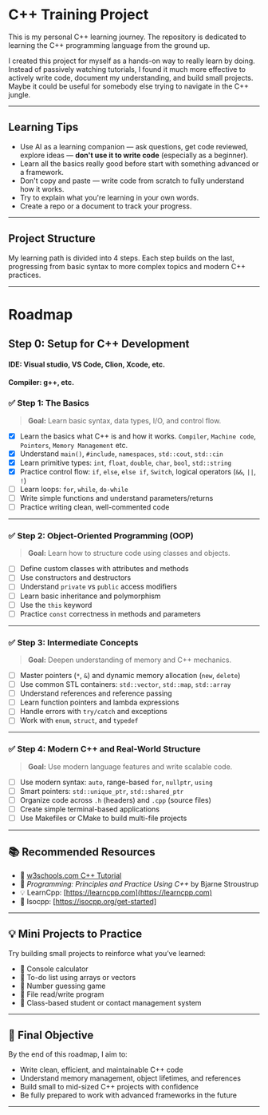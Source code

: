 # C++ Training Project

This is my personal C++ learning journey. The repository is dedicated to learning the C++ programming language from the ground up.

I created this project for myself as a hands-on way to really learn by doing. Instead of passively watching tutorials, I found it much more effective to actively write code, document my understanding, and build small projects. Maybe it could be useful for somebody else trying to navigate in the C++ jungle.

---

## Learning Tips

- Use AI as a learning companion — ask questions, get code reviewed, explore ideas — **don't use it to write code** (especially as a beginner).
- Learn all the basics really good before start with something advanced or a framework.
- Don't copy and paste — write code from scratch to fully understand how it works.
- Try to explain what you're learning in your own words.
- Create a repo or a document to track your progress.

---

## Project Structure

My learning path is divided into 4 steps. Each step builds on the last, progressing from basic syntax to more complex topics and modern C++ practices.

---

# Roadmap

## Step 0: Setup for C++ Development
#### IDE: Visual studio, VS Code, Clion, Xcode, etc.
#### Compiler: g++, etc.

### ✅ Step 1: The Basics
> **Goal:** Learn basic syntax, data types, I/O, and control flow.

- [X] Learn the basics what C++ is and how it works. `Compiler`, `Machine code`, `Pointers`, `Memory Management` etc.
- [X] Understand `main()`, `#include`, `namespaces`, `std::cout`, `std::cin`
- [X] Learn primitive types: `int`, `float`, `double`, `char`, `bool`, `std::string`
- [X] Practice control flow: `if`, `else`, `else if`, `Switch`,  logical operators (`&&`, `||`, `!`)
- [ ] Learn loops: `for`, `while`, `do-while`
- [ ] Write simple functions and understand parameters/returns
- [ ] Practice writing clean, well-commented code

---

### ✅ Step 2: Object-Oriented Programming (OOP)
> **Goal:** Learn how to structure code using classes and objects.

- [ ] Define custom classes with attributes and methods
- [ ] Use constructors and destructors
- [ ] Understand `private` vs `public` access modifiers
- [ ] Learn basic inheritance and polymorphism
- [ ] Use the `this` keyword
- [ ] Practice `const` correctness in methods and parameters

---

### ✅ Step 3: Intermediate Concepts
> **Goal:** Deepen understanding of memory and C++ mechanics.

- [ ] Master pointers (`*`, `&`) and dynamic memory allocation (`new`, `delete`)
- [ ] Use common STL containers: `std::vector`, `std::map`, `std::array`
- [ ] Understand references and reference passing
- [ ] Learn function pointers and lambda expressions
- [ ] Handle errors with `try/catch` and exceptions
- [ ] Work with `enum`, `struct`, and `typedef`

---

### ✅ Step 4: Modern C++ and Real-World Structure
> **Goal:** Use modern language features and write scalable code.

- [ ] Use modern syntax: `auto`, range-based `for`, `nullptr`, `using`
- [ ] Smart pointers: `std::unique_ptr`, `std::shared_ptr`
- [ ] Organize code across `.h` (headers) and `.cpp` (source files)
- [ ] Create simple terminal-based applications
- [ ] Use Makefiles or CMake to build multi-file projects

---

## 📚 Recommended Resources

- 📘 [w3schools.com C++ Tutorial](https://www.w3schools.com/cpp/default.asp)
- 📖 *Programming: Principles and Practice Using C++* by Bjarne Stroustrup
- 💡 LearnCpp: [https://learncpp.com](https://learncpp.com)
- 👥 Isocpp: [https://isocpp.org/get-started]

---

## 💡 Mini Projects to Practice

Try building small projects to reinforce what you’ve learned:

- 🧮 Console calculator
- 📝 To-do list using arrays or vectors
- 🔢 Number guessing game
- 📂 File read/write program
- 👥 Class-based student or contact management system

---

## 🏁 Final Objective

By the end of this roadmap, I aim to:

- Write clean, efficient, and maintainable C++ code
- Understand memory management, object lifetimes, and references
- Build small to mid-sized C++ projects with confidence
- Be fully prepared to work with advanced frameworks in the future

---
